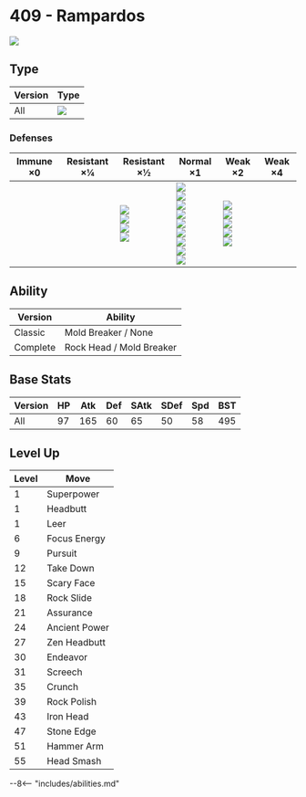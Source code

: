 # 409 - Rampardos
![][409]

## Type

Version | Type
---     | ---
All     | ![][rock]

### Defenses

Immune ×0 | Resistant ×¼ | Resistant ×½                                               | Normal ×1                                                                                                                      | Weak ×2                                                                    | Weak ×4
---       | ---          | ---                                                        | ---                                                                                                                            | ---                                                                        | ---
&nbsp;    | &nbsp;       | ![][normal]<br>![][flying]<br>![][poison]<br>![][fire]<br> | ![][rock]<br>![][bug]<br>![][ghost]<br>![][electric]<br>![][psychic]<br>![][ice]<br>![][dragon]<br>![][dark]<br>![][fairy]<br> | ![][fighting]<br>![][ground]<br>![][steel]<br>![][water]<br>![][grass]<br> | &nbsp;

## Ability

Version  | Ability
---      | ---
Classic  | Mold Breaker / None
Complete | Rock Head / Mold Breaker

## Base Stats

Version | HP  | Atk | Def | SAtk | SDef | Spd | BST
---     | --- | --- | --- | ---  | ---  | --- | ---
All     | 97  | 165 | 60  | 65   | 50   | 58  | 495

## Level Up

Level | Move
---   | ---
1     | Superpower
1     | Headbutt
1     | Leer
6     | Focus Energy
9     | Pursuit
12    | Take Down
15    | Scary Face
18    | Rock Slide
21    | Assurance
24    | Ancient Power
27    | Zen Headbutt
30    | Endeavor
31    | Screech
35    | Crunch
39    | Rock Polish
43    | Iron Head
47    | Stone Edge
51    | Hammer Arm
55    | Head Smash


--8<-- "includes/abilities.md"

[409]: ../img/pokemon/409.png
[normal]: ../img/types/normal.png
[fire]: ../img/types/fire.png
[fighting]: ../img/types/fighting.png
[water]: ../img/types/water.png
[flying]: ../img/types/flying.png
[grass]: ../img/types/grass.png
[poison]: ../img/types/poison.png
[electric]: ../img/types/electric.png
[ground]: ../img/types/ground.png
[psychic]: ../img/types/psychic.png
[rock]: ../img/types/rock.png
[ice]: ../img/types/ice.png
[bug]: ../img/types/bug.png
[dragon]: ../img/types/dragon.png
[ghost]: ../img/types/ghost.png
[dark]: ../img/types/dark.png
[steel]: ../img/types/steel.png
[fairy]: ../img/types/fairy.png
